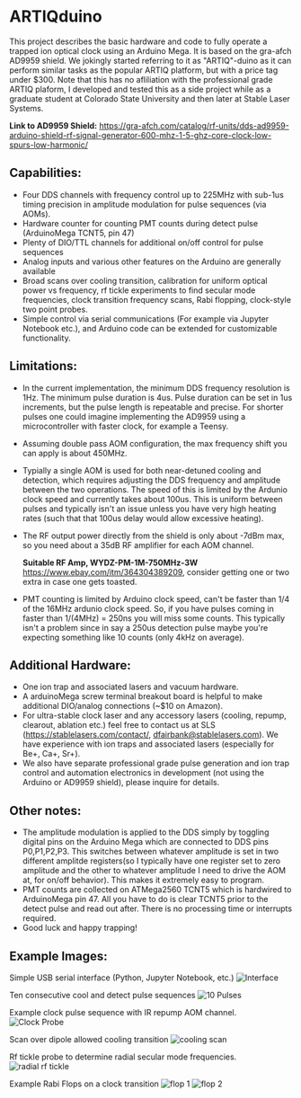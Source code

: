 # ARTIQduino
This project describes the basic hardware and code to fully operate a trapped ion optical clock using an Arduino Mega. It is based on the gra-afch AD9959 shield. We jokingly started referring to it as "ARTIQ"-duino as it can perform similar tasks as the popular ARTIQ platform, but with a price tag under $300. Note that this has no afliliation with the professional grade ARTIQ plaform, I developed and tested this as a side project while as a graduate student at Colorado State University and then later at Stable Laser Systems.

**Link to AD9959 Shield:** https://gra-afch.com/catalog/rf-units/dds-ad9959-arduino-shield-rf-signal-generator-600-mhz-1-5-ghz-core-clock-low-spurs-low-harmonic/

## Capabilities:
- Four DDS channels with frequency control up to 225MHz with sub-1us timing precision in amplitude modulation for pulse sequences (via AOMs).
- Hardware counter for counting PMT counts during detect pulse (ArduinoMega TCNT5, pin 47)
- Plenty of DIO/TTL channels for additional on/off control for pulse sequences
- Analog inputs and various other features on the Arduino are generally available
- Broad scans over cooling transition, calibration for uniform optical power vs frequency, rf tickle experiments to find secular mode frequencies, clock transition frequency scans, Rabi flopping, clock-style two point probes.
- Simple control via serial communications (For example via Jupyter Notebook etc.), and Arduino code can be extended for customizable functionality.

## Limitations:
- In the current implementation, the minimum DDS frequency resolution is 1Hz. The minimum pulse duration is 4us. Pulse duration can be set in 1us increments, but the pulse length is repeatable and precise. For shorter pulses one could imagine implementing the AD9959 using a microcontroller with faster clock, for example a Teensy.
- Assuming double pass AOM configuration, the max frequency shift you can apply is about 450MHz.
- Typially a single AOM is used for both near-detuned cooling and detection, which requires adjusting the DDS frequency and amplitude between the two operations. The speed of this is limited by the Ardunio clock speed and currently takes about 100us. This is uniform between pulses and typically isn't an issue unless you have very high heating rates (such that that 100us delay would allow excessive heating).
- The RF output power directly from the shield is only about -7dBm max, so you need about a 35dB RF amplifier for each AOM channel.

  **Suitable RF Amp, WYDZ-PM-1M-750MHz-3W** https://www.ebay.com/itm/364304389209, consider getting one or two extra in case one gets toasted.
- PMT counting is limited by Arduino clock speed, can't be faster than 1/4 of the 16MHz ardunio clock speed. So, if you have pulses coming in faster than 1/(4MHz) = 250ns you will miss some counts. This typically isn't a problem since in say a 250us detection pulse maybe you're expecting something like 10 counts (only 4kHz on average).

## Additional Hardware:
- One ion trap and associated lasers and vacuum hardware.
- A arduinoMega screw terminal breakout board is helpful to make additional DIO/analog connections (~$10 on Amazon).
- For ultra-stable clock laser and any accessory lasers (cooling, repump, clearout, ablation etc.) feel free to contact us at SLS (https://stablelasers.com/contact/, dfairbank@stablelasers.com). We have experience with ion traps and associated lasers (especially for Be+, Ca+, Sr+).
- We also have separate professional grade pulse generation and ion trap control and automation electronics in development (not using the Arduino or AD9959 shield), please inquire for details.

## Other notes:
- The amplitude modulation is applied to the DDS simply by toggling digital pins on the Arduino Mega which are connected to DDS pins P0,P1,P2,P3. This switches between whatever amplitude is set in two different amplitde registers(so I typically have one register set to zero amplitude and the other to whatever amplitude I need to drive the AOM at, for on/off behavior). This makes it extremely easy to program.
- PMT counts are collected on ATMega2560 TCNT5 which is hardwired to ArduinoMega pin 47. All you have to do is clear TCNT5 prior to the detect pulse and read out after. There is no processing time or interrupts required.
- Good luck and happy trapping!

## Example Images:
Simple USB serial interface (Python, Jupyter Notebook, etc.)
![Interface](https://github.com/user-attachments/assets/9bdf5700-b32c-455a-bd56-039009737e5f)

Ten consecutive cool and detect pulse sequences
![10 Pulses](https://github.com/user-attachments/assets/f8fd1a68-4909-46f5-9ced-7af050718a18)

Example clock pulse sequence with IR repump AOM channel.
![Clock Probe](https://github.com/user-attachments/assets/58885b00-1e2d-4020-bbfb-9b81d31cb006)

Scan over dipole allowed cooling transition
![cooling scan](https://github.com/user-attachments/assets/a63c9e40-055c-43a8-b718-46b271915da0)

Rf tickle probe to determine radial secular mode frequencies.
![radial rf tickle](https://github.com/user-attachments/assets/060799d4-13d8-41ee-a23f-aeabf9fd7b4e)

Example Rabi Flops on a clock transition
![flop 1](https://github.com/user-attachments/assets/fab18d0b-428f-415c-9b9b-146806a2b37c)
![flop 2](https://github.com/user-attachments/assets/ebc8bafe-4d2f-4c53-9efc-9cd7210fe5d3)

